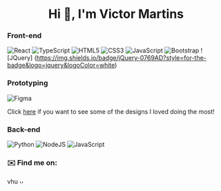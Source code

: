 <h1 align="center">Hi 👋, I'm Victor Martins</h1>

### Front-end
![React](https://img.shields.io/badge/react-%2320232a.svg?style=for-the-badge&logo=react&logoColor=%2361DAFB) 
![TypeScript](https://img.shields.io/badge/typescript-%23007ACC.svg?style=for-the-badge&logo=typescript&logoColor=white)
![HTML5](https://img.shields.io/badge/html5-%23E34F26.svg?style=for-the-badge&logo=html5&logoColor=white) ![CSS3](https://img.shields.io/badge/css3-%231572B6.svg?style=for-the-badge&logo=css3&logoColor=white)
![JavaScript](https://img.shields.io/badge/javascript-%23323330.svg?style=for-the-badge&logo=javascript&logoColor=%23F7DF1E) 
![Bootstrap](https://img.shields.io/badge/Bootstrap-563D7C?style=for-the-badge&logo=bootstrap&logoColor=white)
![JQuery] (https://img.shields.io/badge/jQuery-0769AD?style=for-the-badge&logo=jquery&logoColor=white)

### Prototyping
![Figma](https://img.shields.io/badge/figma-%23F24E1E.svg?style=for-the-badge&logo=figma&logoColor=white)
<p>Click <a href="https://www.figma.com/file/wbFJotbNOxeJb08HIdYwWt/Portf%C3%B3lio?node-id=0%3A1" target="blank">here</a> if you want to see some of the designs I loved doing the most!</p>
 
### Back-end
![Python](https://img.shields.io/badge/python-3670A0?style=for-the-badge&logo=python&logoColor=ffdd54)
![NodeJS](https://img.shields.io/badge/node.js-6DA55F?style=for-the-badge&logo=node.js&logoColor=white)
![JavaScript](https://img.shields.io/badge/javascript-%23323330.svg?style=for-the-badge&logo=javascript&logoColor=%23F7DF1E)

### ✉️ Find me on:
<p align="left">
<a href="https://linkedin.com/in/vhugomartins" target="blank"><img align="center" src="https://img.shields.io/badge/LinkedIn-0077B5?style=for-the-badge&logo=linkedin&logoColor=white" alt="vhugomartins" height="15" width="25" /></a>
<a href="mailto:vhmartins.contato@gmail.com" target="blank"><img align="center" src="https://img.shields.io/badge/Gmail-D14836?style=for-the-badge&logo=gmail&logoColor=white" alt="vhmartins.contato" height="10" width="13" /></a>
